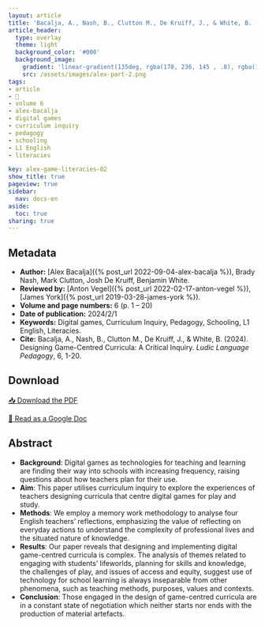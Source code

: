 ```yaml
---
layout: article
title: 'Bacalja, A., Nash, B., Clutton M., De Kruiff, J., & White, B. (2024). Designing Game-Centred Curricula: A Critical Inquiry'
article_header:
  type: overlay
  theme: light
  background_color: '#000'
  background_image:
    gradient: 'linear-gradient(135deg, rgba(178, 236, 145 , .8), rgba(147, 81, 182, .8))'
    src: /assets/images/alex-part-2.png
tags:
- article
- 📔
- volume 6
- alex-bacalja
- digital games
- curriculum inquiry
- pedagogy
- schooling
- L1 English
- literacies

key: alex-game-literacies-02
show_title: true
pageview: true
sidebar:
  nav: docs-en
aside:
  toc: true
sharing: true
---
```


<meta name="citation_title" content="Designing Game-Centred Curricula: A Critical Inquiry">
<meta name="citation_author" content="Bacalja, Alex">
<meta name="citation_author" content="Nash, Brady">
<meta name="citation_author" content="Clutton, Mark">
<meta name="citation_author" content="De Kruiff, Josh">
<meta name="citation_author" content="White, Benjamin">
<meta name="citation_publication_date" content="2024/02/1">
<meta name="citation_journal_title" content="Ludic Language Pedagogy">
<meta name="citation_volume" content="6">
<meta name="citation_firstpage" content="1">
<meta name="citation_lastpage" content="20">
<meta name="citation_pdf_url" content="http://www.llpjournal.org/assets/publication-pdfs/Bacalja_PartTwo.pdf">

<!--more-->

## Metadata

- **Author:** [Alex Bacalja]({% post_url 2022-09-04-alex-bacalja %}), Brady Nash, Mark Clutton, Josh De Kruiff, Benjamin White.
- **Reviewed by:** [Anton Vegel]({% post_url 2022-02-17-anton-vegel %}), [James York]({% post_url 2019-03-28-james-york %}).
- **Volume and page numbers:** 6 (p. 1 – 20)
- **Date of publication:** 2024/2/1
- **Keywords:** Digital games, Curriculum Inquiry, Pedagogy, Schooling, L1 English, Literacies.
- **Cite:** Bacalja, A., Nash, B., Clutton M., De Kruiff, J., & White, B. (2024). Designing Game-Centred Curricula: A Critical Inquiry. *Ludic Language Pedagogy*, 6, 1-20.

## Download

<a class="button button--action button--rounded button--lg" href="/assets/publication-pdfs/Bacalja_PartTwo.pdf"><i class="fas fa-file-download"></i> 📥 Download the PDF </a>

<a class="button button--action button--rounded button--lg" href="https://docs.google.com/document/d/1uOoMn1iOv2Jc_DVeA6oaou5vkkC_X0db/edit?usp=sharing&ouid=117195404088435507521&rtpof=true&sd=true"><i class="fas fa-file-download"></i> 📝 Read as a Google Doc </a>

## Abstract

- **Background**: Digital games as technologies for teaching and learning are finding their way into schools with increasing frequency, raising questions about how teachers plan for their use.
- **Aim**: This paper utilises curriculum inquiry to explore the experiences of teachers designing curricula that centre digital games for play and study.
- **Methods**: We employ a memory work methodology to analyse four English teachers’ reflections, emphasizing the value of reflecting on everyday actions to understand the complexity of professional lives and the situated nature of knowledge.
- **Results**: Our paper reveals that designing and implementing digital game-centred curricula is complex. The analysis of themes related to engaging with students’ lifeworlds, planning for skills and knowledge, the challenges of play, and issues of access and equity, suggest use of technology for school learning is always inseparable from other phenomena, such as teaching methods, purposes, values and contexts.
- **Conclusion**: Those engaged in the design of game-centred curricula are in a constant state of negotiation which neither starts nor ends with the production of material artefacts.